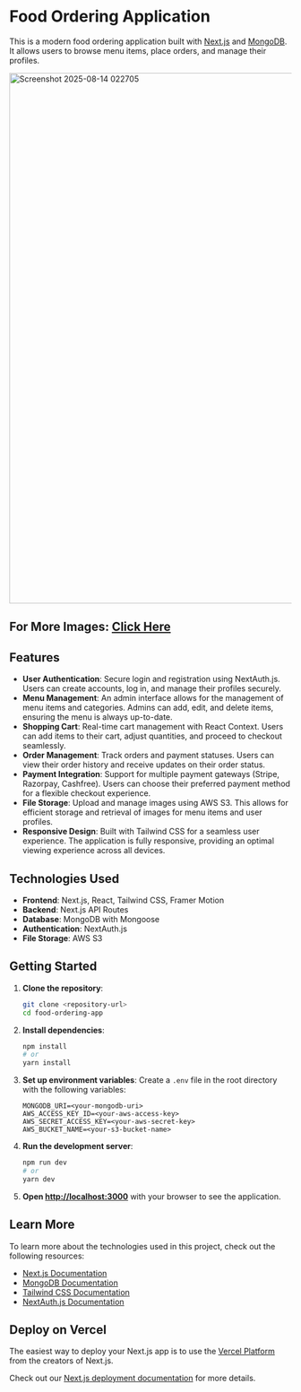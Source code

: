 # Food Ordering Application

This is a modern food ordering application built with [Next.js](https://nextjs.org) and [MongoDB](https://www.mongodb.com/). It allows users to browse menu items, place orders, and manage their profiles.

<img width="1919" height="947" alt="Screenshot 2025-08-14 022705" src="https://github.com/user-attachments/assets/f47c4a94-51e4-4252-8eec-ca7d4b4206ca" />



## For More Images: [Click Here](https://drive.google.com/file/d/1vKDUoZlhNqamP6WASt8P6yq-rlYfafSO/view?usp=sharing)


## Features

- **User Authentication**: Secure login and registration using NextAuth.js. Users can create accounts, log in, and manage their profiles securely.
- **Menu Management**: An admin interface allows for the management of menu items and categories. Admins can add, edit, and delete items, ensuring the menu is always up-to-date.
- **Shopping Cart**: Real-time cart management with React Context. Users can add items to their cart, adjust quantities, and proceed to checkout seamlessly.
- **Order Management**: Track orders and payment statuses. Users can view their order history and receive updates on their order status.
- **Payment Integration**: Support for multiple payment gateways (Stripe, Razorpay, Cashfree). Users can choose their preferred payment method for a flexible checkout experience.
- **File Storage**: Upload and manage images using AWS S3. This allows for efficient storage and retrieval of images for menu items and user profiles.
- **Responsive Design**: Built with Tailwind CSS for a seamless user experience. The application is fully responsive, providing an optimal viewing experience across all devices.

## Technologies Used

- **Frontend**: Next.js, React, Tailwind CSS, Framer Motion
- **Backend**: Next.js API Routes
- **Database**: MongoDB with Mongoose
- **Authentication**: NextAuth.js
- **File Storage**: AWS S3

## Getting Started

1. **Clone the repository**:
   ```bash
   git clone <repository-url>
   cd food-ordering-app
   ```

2. **Install dependencies**:
   ```bash
   npm install
   # or
   yarn install
   ```

3. **Set up environment variables**:
   Create a `.env` file in the root directory with the following variables:
   ```
   MONGODB_URI=<your-mongodb-uri>
   AWS_ACCESS_KEY_ID=<your-aws-access-key>
   AWS_SECRET_ACCESS_KEY=<your-aws-secret-key>
   AWS_BUCKET_NAME=<your-s3-bucket-name>
   ```

4. **Run the development server**:
   ```bash
   npm run dev
   # or
   yarn dev
   ```

5. **Open [http://localhost:3000](http://localhost:3000)** with your browser to see the application.

## Learn More

To learn more about the technologies used in this project, check out the following resources:

- [Next.js Documentation](https://nextjs.org/docs)
- [MongoDB Documentation](https://docs.mongodb.com/)
- [Tailwind CSS Documentation](https://tailwindcss.com/docs)
- [NextAuth.js Documentation](https://next-auth.js.org/getting-started/introduction)

## Deploy on Vercel

The easiest way to deploy your Next.js app is to use the [Vercel Platform](https://vercel.com/new?utm_medium=default-template&filter=next.js&utm_source=create-next-app&utm_campaign=create-next-app-readme) from the creators of Next.js.

Check out our [Next.js deployment documentation](https://nextjs.org/docs/app/building-your-application/deploying) for more details.
